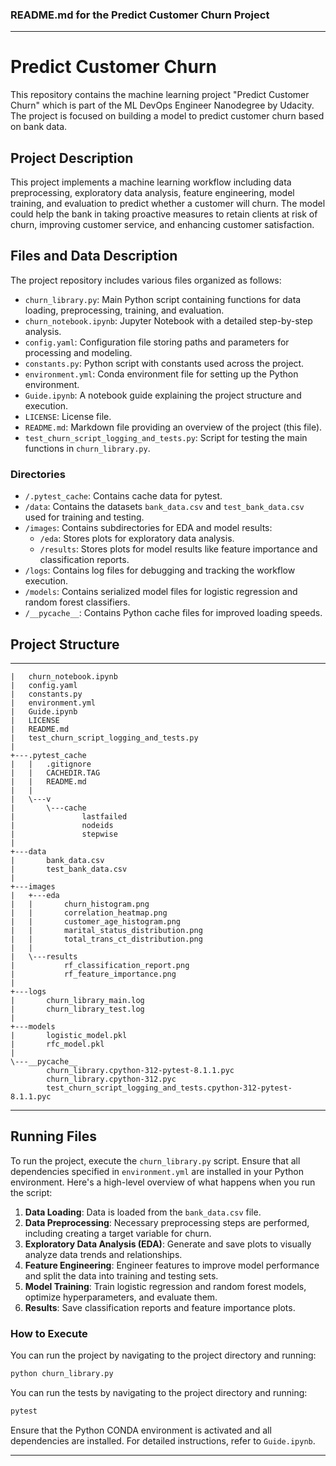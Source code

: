 
### README.md for the Predict Customer Churn Project

---

# Predict Customer Churn

This repository contains the machine learning project "Predict Customer Churn" which is part of the ML DevOps Engineer Nanodegree by Udacity. The project is focused on building a model to predict customer churn based on bank data.

## Project Description

This project implements a machine learning workflow including data preprocessing, exploratory data analysis, feature engineering, model training, and evaluation to predict whether a customer will churn. The model could help the bank in taking proactive measures to retain clients at risk of churn, improving customer service, and enhancing customer satisfaction.

## Files and Data Description

The project repository includes various files organized as follows:

- `churn_library.py`: Main Python script containing functions for data loading, preprocessing, training, and evaluation.
- `churn_notebook.ipynb`: Jupyter Notebook with a detailed step-by-step analysis.
- `config.yaml`: Configuration file storing paths and parameters for processing and modeling.
- `constants.py`: Python script with constants used across the project.
- `environment.yml`: Conda environment file for setting up the Python environment.
- `Guide.ipynb`: A notebook guide explaining the project structure and execution.
- `LICENSE`: License file.
- `README.md`: Markdown file providing an overview of the project (this file).
- `test_churn_script_logging_and_tests.py`: Script for testing the main functions in `churn_library.py`.

### Directories

- `/.pytest_cache`: Contains cache data for pytest.
- `/data`: Contains the datasets `bank_data.csv` and `test_bank_data.csv` used for training and testing.
- `/images`: Contains subdirectories for EDA and model results:
  - `/eda`: Stores plots for exploratory data analysis.
  - `/results`: Stores plots for model results like feature importance and classification reports.
- `/logs`: Contains log files for debugging and tracking the workflow execution.
- `/models`: Contains serialized model files for logistic regression and random forest classifiers.
- `/__pycache__`: Contains Python cache files for improved loading speeds.

## Project Structure
------------
    |   churn_notebook.ipynb
    |   config.yaml
    |   constants.py
    |   environment.yml
    |   Guide.ipynb
    |   LICENSE
    |   README.md
    |   test_churn_script_logging_and_tests.py
    |
    +---.pytest_cache
    |   |   .gitignore
    |   |   CACHEDIR.TAG
    |   |   README.md
    |   |
    |   \---v
    |       \---cache
    |               lastfailed
    |               nodeids
    |               stepwise
    |
    +---data
    |       bank_data.csv
    |       test_bank_data.csv
    |
    +---images
    |   +---eda
    |   |       churn_histogram.png
    |   |       correlation_heatmap.png
    |   |       customer_age_histogram.png
    |   |       marital_status_distribution.png
    |   |       total_trans_ct_distribution.png
    |   |
    |   \---results
    |           rf_classification_report.png
    |           rf_feature_importance.png
    |
    +---logs
    |       churn_library_main.log
    |       churn_library_test.log
    |
    +---models
    |       logistic_model.pkl
    |       rfc_model.pkl
    |
    \---__pycache__
            churn_library.cpython-312-pytest-8.1.1.pyc
            churn_library.cpython-312.pyc
            test_churn_script_logging_and_tests.cpython-312-pytest-8.1.1.pyc 
--------

## Running Files

To run the project, execute the `churn_library.py` script. Ensure that all dependencies specified in `environment.yml` are installed in your Python environment. Here's a high-level overview of what happens when you run the script:

1. **Data Loading**: Data is loaded from the `bank_data.csv` file.
2. **Data Preprocessing**: Necessary preprocessing steps are performed, including creating a target variable for churn.
3. **Exploratory Data Analysis (EDA)**: Generate and save plots to visually analyze data trends and relationships.
4. **Feature Engineering**: Engineer features to improve model performance and split the data into training and testing sets.
5. **Model Training**: Train logistic regression and random forest models, optimize hyperparameters, and evaluate them.
6. **Results**: Save classification reports and feature importance plots.

### How to Execute

You can run the project by navigating to the project directory and running:

```bash
python churn_library.py
```
You can run the tests by navigating to the project directory and running:

```bash
pytest
```

Ensure that the Python CONDA environment is activated and all dependencies are installed. For detailed instructions, refer to `Guide.ipynb`.

---
